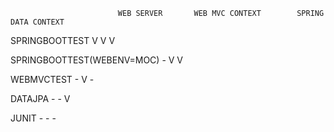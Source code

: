                             WEB SERVER       WEB MVC CONTEXT        SPRING DATA CONTEXT

SPRINGBOOTTEST                  V                   V                        V       

SPRINGBOOTTEST(WEBENV=MOC)      -                   V                        V

WEBMVCTEST                      -                   V                        -

DATAJPA                         -                   -                        V

JUNIT                           -                   -                        -